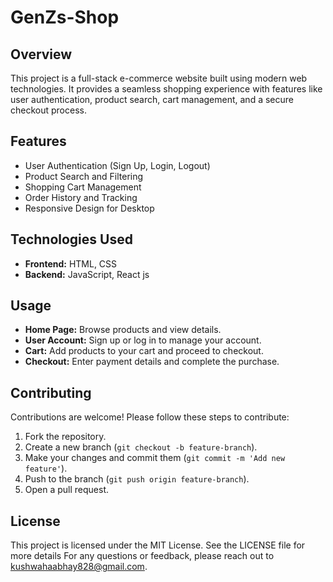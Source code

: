 # GenZs-Shop
## Overview
This project is a full-stack e-commerce website built using modern web technologies. It provides a seamless shopping experience with features like user authentication, product search, cart management, and a secure checkout process.

## Features
- User Authentication (Sign Up, Login, Logout)
- Product Search and Filtering
- Shopping Cart Management
- Order History and Tracking
- Responsive Design for Desktop

## Technologies Used
- **Frontend:** HTML, CSS
- **Backend:** JavaScript, React js

## Usage
- **Home Page:** Browse products and view details.
- **User Account:** Sign up or log in to manage your account.
- **Cart:** Add products to your cart and proceed to checkout.
- **Checkout:** Enter payment details and complete the purchase.

## Contributing
Contributions are welcome! Please follow these steps to contribute:
1. Fork the repository.
2. Create a new branch (`git checkout -b feature-branch`).
3. Make your changes and commit them (`git commit -m 'Add new feature'`).
4. Push to the branch (`git push origin feature-branch`).
5. Open a pull request.

## License
This project is licensed under the MIT License. See the LICENSE file for more details
For any questions or feedback, please reach out to kushwahaabhay828@gmail.com.

